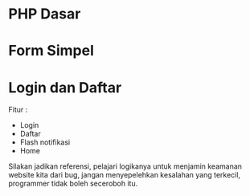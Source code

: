 # PHP Dasar

# Form Simpel

# Login dan Daftar

Fitur :

- Login
- Daftar
- Flash notifikasi
- Home

Silakan jadikan referensi, pelajari logikanya untuk menjamin keamanan website kita dari bug, jangan menyepelehkan kesalahan yang terkecil, programmer tidak boleh seceroboh itu.
